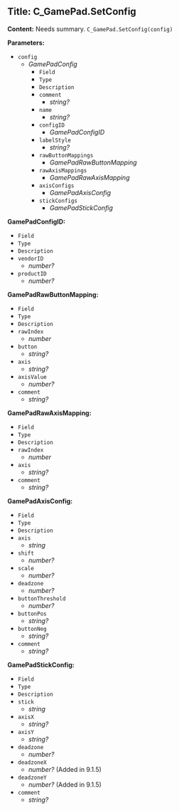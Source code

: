 ## Title: C_GamePad.SetConfig

**Content:**
Needs summary.
`C_GamePad.SetConfig(config)`

**Parameters:**
- `config`
  - *GamePadConfig*
    - `Field`
    - `Type`
    - `Description`
    - `comment`
      - *string?*
    - `name`
      - *string?*
    - `configID`
      - *GamePadConfigID*
    - `labelStyle`
      - *string?*
    - `rawButtonMappings`
      - *GamePadRawButtonMapping*
    - `rawAxisMappings`
      - *GamePadRawAxisMapping*
    - `axisConfigs`
      - *GamePadAxisConfig*
    - `stickConfigs`
      - *GamePadStickConfig*

**GamePadConfigID:**
- `Field`
- `Type`
- `Description`
- `vendorID`
  - *number?*
- `productID`
  - *number?*

**GamePadRawButtonMapping:**
- `Field`
- `Type`
- `Description`
- `rawIndex`
  - *number*
- `button`
  - *string?*
- `axis`
  - *string?*
- `axisValue`
  - *number?*
- `comment`
  - *string?*

**GamePadRawAxisMapping:**
- `Field`
- `Type`
- `Description`
- `rawIndex`
  - *number*
- `axis`
  - *string?*
- `comment`
  - *string?*

**GamePadAxisConfig:**
- `Field`
- `Type`
- `Description`
- `axis`
  - *string*
- `shift`
  - *number?*
- `scale`
  - *number?*
- `deadzone`
  - *number?*
- `buttonThreshold`
  - *number?*
- `buttonPos`
  - *string?*
- `buttonNeg`
  - *string?*
- `comment`
  - *string?*

**GamePadStickConfig:**
- `Field`
- `Type`
- `Description`
- `stick`
  - *string*
- `axisX`
  - *string?*
- `axisY`
  - *string?*
- `deadzone`
  - *number?*
- `deadzoneX`
  - *number?* (Added in 9.1.5)
- `deadzoneY`
  - *number?* (Added in 9.1.5)
- `comment`
  - *string?*